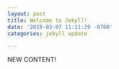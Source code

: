 ```yaml
---
layout: post
title: Welcome to Jekyll!
date: '2019-03-07 11:11:29 -0700'
categories: jekyll update

---
```


NEW CONTENT!

